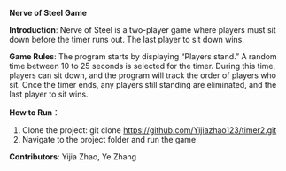 **Nerve of Steel Game**

**Introduction**: Nerve of Steel is a two-player game where players must sit down before the timer runs out. The last player to sit down wins.

**Game Rules**: The program starts by displaying “Players stand.”
A random time between 10 to 25 seconds is selected for the timer.
During this time, players can sit down, and the program will track the order of players who sit.
Once the timer ends, any players still standing are eliminated, and the last player to sit wins.

**How to Run**：
1. Clone the project: git clone https://github.com/Yijiazhao123/timer2.git
2. Navigate to the project folder and run the game

**Contributors**:  Yijia Zhao, Ye Zhang

